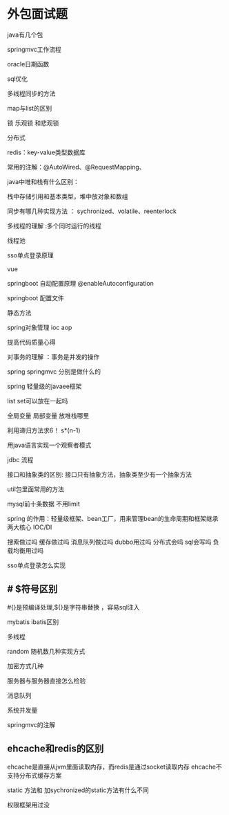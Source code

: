 # 外包面试题

 java有几个包
 
 springmvc工作流程
 
 oracle日期函数
 
 sql优化
 
 多线程同步的方法
 
 map与list的区别
 
 锁 乐观锁 和悲观锁
 
 分布式 
 
 redis：key-value类型数据库
 
 常用的注解：@AutoWired、@RequestMapping、
 
 java中堆和栈有什么区别：
 
 栈中存储引用和基本类型，堆中放对象和数组
 
 同步有哪几种实现方法 ： sychronized、volatile、reenterlock
 
 多线程的理解 :多个同时运行的线程
 
 线程池 
  
 sso单点登录原理 
  
  
 vue 

 springboot 自动配置原理 @enableAutoconfiguration

 springboot 配置文件

 静态方法

spring对象管理   ioc aop

提高代码质量心得
 
对事务的理解 ：事务是并发的操作

spring  springmvc  分别是做什么的

spring 轻量级的javaee框架

list set可以放在一起吗 


全局变量  局部变量  放堆栈哪里


利用递归方法求6！ s*(n-1)

用java语言实现一个观察者模式



jdbc 流程

接口和抽象类的区别: 接口只有抽象方法，抽象类至少有一个抽象方法

util包里面常用的方法

mysql前十条数据 不用limit

spring 的作用：轻量级框架、bean工厂，用来管理bean的生命周期和框架继承 两大核心
IOC/DI

 搜索做过吗 缓存做过吗 消息队列做过吗 dubbo用过吗 分布式会吗 sql会写吗 负载均衡用过吗
 
 
 
 sso单点登录怎么实现
 
## # $符号区别
 #{}是预编译处理,${}是字符串替换 ，容易sql注入
   
 mybatis ibatis区别 
 
 多线程
 
 random 随机数几种实现方式
 
 加密方式几种
 
 服务器与服务器直接怎么检验
 
 消息队列 
 
 系统并发量
 
 springmvc的注解
 
## ehcache和redis的区别
ehcache是直接从jvm里面读取内存，而redis是通过socket读取内存
ehcache不支持分布式缓存方案
 
 static 方法和 加sychronized的static方法有什么不同
 
 
 权限框架用过没
 
